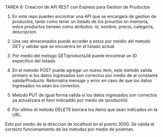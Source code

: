 TAREA 6: Creacion de API REST con Express para Gestion de Pruductos

1. En este repo pueden encontrar una API que se encargara de gestion de productos, tanto como tener un listado de los prouctos en memoria, estos productos tieneen como atributos: id, nombre, precio, categoria, descripcion.

2. Una vez almacenados puede acceder a estos por meidio del metodo GET y validar que se encuentra en el listado actual.

3. Por medio del metogo GET/products/id puede encontrar un ID especifico del listado.

4. En el metodo POST puede agregar un nuevo item, este metodo valida primero si los datos ingresados son correctos por medio de al constante validarProducto. Retornatra mensaje y error en caso de que los datos ingresados no sean los correctos.

5. Metodo PUT de igual forma valida si los datos ingresados son correctos ya actualizara el item indicaddo por medio de /product/id.

6. Por ultimo el metodo DELETE borrara los items que sean indicados en la URL.

Esto por medio de la direccion de localhost en el puerto 3000. Se valida el correcto funcionamiento de los metodos por medio de postman.